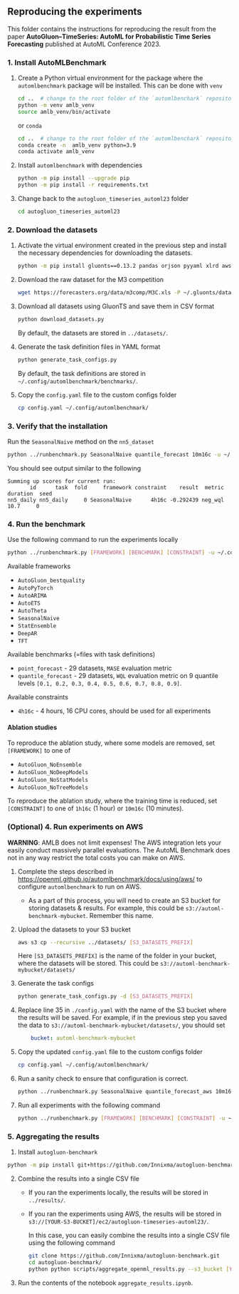 ## Reproducing the experiments
This folder contains the instructions for reproducing the result from the paper **AutoGluon–TimeSeries: AutoML for Probabilistic Time Series Forecasting** published at AutoML Conference 2023.

### 1. Install AutoMLBenchmark
1. Create a Python virtual environment for the package where the `automlbenchmark` package will be installed. This can be done with `venv`
    ```bash
    cd ..  # change to the root folder of the `automlbenchark` repository
    python -m venv amlb_venv
    source amlb_venv/bin/activate
    ```
    or `conda`
    ```bash
    cd ..  # change to the root folder of the `automlbenchark` repository
    conda create -n  amlb_venv python=3.9
    conda activate amlb_venv
    ```
2. Install `automlbenchmark` with dependencies
    ```bash
    python -m pip install --upgrade pip
    python -m pip install -r requirements.txt
    ```
3. Change back to the `autogluon_timeseries_automl23` folder
    ```bash
    cd autogluon_timeseries_automl23
    ```

### 2. Download the datasets
1. Activate the virtual environment created in the previous step and install the necessary dependencies for downloading the datasets.
    ```bash
    python -m pip install gluonts==0.13.2 pandas orjson pyyaml xlrd awscli
    ```
2. Download the raw dataset for the M3 competition
    ```bash
    wget https://forecasters.org/data/m3comp/M3C.xls -P ~/.gluonts/datasets
    ```
3. Download all datasets using GluonTS and save them in CSV format
    ```bash
    python download_datasets.py
    ```
    By default, the datasets are stored in `../datasets/`.

4. Generate the task definition files in YAML format
    ```bash
    python generate_task_configs.py
    ```
    By default, the task definitions are stored in `~/.config/automlbenchmark/benchmarks/`.
5. Copy the `config.yaml` file to the custom configs folder
    ```bash
    cp config.yaml ~/.config/automlbenchmark/
    ```

### 3. Verify that the installation
Run the `SeasonalNaive` method on the `nn5_dataset`
```bash
python ../runbenchmark.py SeasonalNaive quantile_forecast 10m16c -u ~/.config/automlbenchmark/ -t nn5_daily
```
You should see output similar to the following
```
Summing up scores for current run:
       id      task  fold     framework constraint    result  metric  duration  seed
nn5_daily nn5_daily     0 SeasonalNaive      4h16c -0.292439 neg_wql      10.7     0
```

### 4. Run the benchmark
Use the following command to run the experiments locally
```bash
python ../runbenchmark.py [FRAMEWORK] [BENCHMARK] [CONSTRAINT] -u ~/.config/automlbenchmark/
```

Available frameworks
- `AutoGluon_bestquality`
- `AutoPyTorch`
- `AutoARIMA`
- `AutoETS`
- `AutoTheta`
- `SeasonalNaive`
- `StatEnsemble`
- `DeepAR`
- `TFT`

Available benchmarks (=files with task definitions)
- `point_forecast` - 29 datasets, `MASE` evaluation metric
- `quantile_forecast` - 29 datasets, `WQL` evaluation metric on 9 quantile levels `[0.1, 0.2, 0.3, 0.4, 0.5, 0.6, 0.7, 0.8, 0.9]`.

Available constraints
- `4h16c` - 4 hours, 16 CPU cores, should be used for all experiments

#### Ablation studies
To reproduce the ablation study, where some models are removed, set `[FRAMEWORK]` to one of
- `AutoGluon_NoEnsemble`
- `AutoGluon_NoDeepModels`
- `AutoGluon_NoStatModels`
- `AutoGluon_NoTreeModels`

To reproduce the ablation study, where the training time is reduced, set `[CONSTRAINT]` to one of `1h16c` (1 hour) or `10m16c` (10 minutes).

### (Optional) 4. Run experiments on AWS

**WARNING**: AMLB does not limit expenses! The AWS integration lets your easily conduct massively parallel evaluations. The AutoML Benchmark does not in any way restrict the total costs you can make on AWS.


1. Complete the steps described in https://openml.github.io/automlbenchmark/docs/using/aws/ to configure `automlbenchmark` to run on AWS.
    -  As a part of this process, you will need to create an S3 bucket for storing datasets & results. For example, this could be `s3://automl-benchmark-mybucket`. Remember this name.

2. Upload the datasets to your S3 bucket
    ```bash
    aws s3 cp --recursive ../datasets/ [S3_DATASETS_PREFIX]
    ```
    Here `[S3_DATASETS_PREFIX]` is the name of the folder in your bucket, where the datasets will be stored. This could be `s3://automl-benchmark-mybucket/datasets/`

3. Generate the task configs
    ```bash
    python generate_task_configs.py -d [S3_DATASETS_PREFIX]
    ```

4. Replace line 35 in `./config.yaml` with the name of the S3 bucket where the results will be saved.
    For example, if in the previous step you saved the data to `s3://automl-benchmark-mybucket/datasets/`, you should set
    ```yaml
        bucket: automl-benchmark-mybucket
    ```

5. Copy the updated `config.yaml` file to the custom configs folder
    ```bash
    cp config.yaml ~/.config/automlbenchmark/
    ```

6. Run a sanity check to ensure that configuration is correct.
    ```bash
    python ../runbenchmark.py SeasonalNaive quantile_forecast_aws 10m16c -u ~/.config/automlbenchmark/ -t nn5_daily -m aws
    ```


7. Run all experiments with the following command
    ```bash
    python ../runbenchmark.py [FRAMEWORK] [BENCHMARK] [CONSTRAINT] -u ~/.config/automlbenchmark/ -m aws -p [NUM_PARALLEL_JOBS]
    ```

### 5. Aggregating the results
1. Install `autogluon-benchmark`
```bash
python -m pip install git+https://github.com/Innixma/autogluon-benchmark.git@27bd462a30f0d4ad395fb7f5b43ac45d4111c728
```

2. Combine the results into a single CSV file
    - If you ran the experiments locally, the results will be stored in `../results/`.

    - If you ran the experiments using AWS, the results will be stored in `s3://[YOUR-S3-BUCKET]/ec2/autogluon-timeseries-automl23/`.

        In this case, you can easily combine the results into a single CSV file using the following command
        ```bash
        git clone https://github.com/Innixma/autogluon-benchmark.git
        cd autogluon-benchmark/
        python python scripts/aggregate_openml_results.py --s3_bucket [YOUR-S3-BUCKET] --s3_prefix ec2/ --version_name autogluon-timeseries-automl23
        ```

3. Run the contents of the notebook `aggregate_results.ipynb`.
